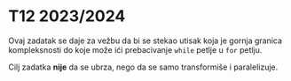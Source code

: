 # T12 2023/2024

Ovaj zadatak se daje za vežbu da bi se stekao utisak koja je gornja granica kompleksnosti do koje može ići prebacivanje `while` petlje u `for` petlju.

Cilj zadatka **nije** da se ubrza, nego da se samo transformiše i paralelizuje.
